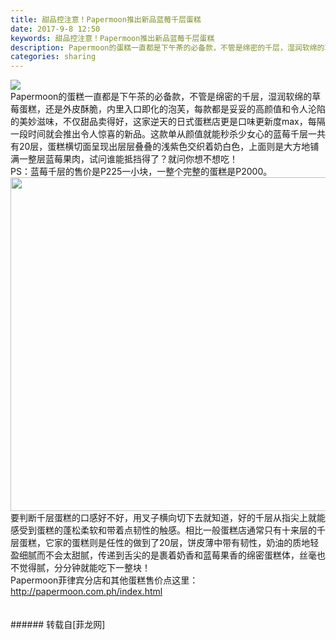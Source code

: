 ```yaml
---
title: 甜品控注意！Papermoon推出新品蓝莓千层蛋糕
date: 2017-9-8 12:50
keywords: 甜品控注意！Papermoon推出新品蓝莓千层蛋糕
description: Papermoon的蛋糕一直都是下午茶的必备款，不管是绵密的千层，湿润软绵的草莓蛋糕，还是外皮酥脆，内里入口即化的泡芙，每款都是妥妥的高颜值和令人沦陷的美妙滋味，不仅甜品卖得好，这家逆天的日式蛋糕店更是口味更新度max，每隔一段时间就会推出令人惊喜的新品。这款单从颜值就能秒杀少女心的蓝莓千层一共有20层，蛋糕横切面呈现出层层叠叠的浅紫色交织着奶白色，上面则是大方地铺满一整层蓝莓果肉，试问谁能抵挡得了？就问你想不想吃！PS：蓝莓千层的售价是P225一小块，一整个完整的蛋糕是P2000。要判断千层蛋糕的口感好不好，用叉子横向切下去就知道，好的千层从指尖上就能感受到蛋糕的蓬松柔软和带着点韧性的触感。相比一般蛋糕店通常只有十来层的千层蛋糕，它家的蛋糕则是任性的做到了20层，饼皮薄中带有韧性，奶油的质地轻盈细腻而不会太甜腻，传递到舌尖的是裹着奶香和蓝莓果香的绵密蛋糕体，丝毫也不觉得腻，分分钟就能吃下一整块！Papermoon菲律宾分店和其他蛋糕售价点这里：http://papermoon.com.ph/index.html
categories: sharing
---
```

<td class="t_f" id="postmessage_876102">


<img aid="621938" data-cf-modified-99dcb0e612b4523b1ae02cad-="" file="data/attachment/forum/201709/08/122041jk7jj7jpj7zww7pz.jpg.thumb.jpg" id="aimg_621938" inpost="1" onclick="" onmouseover="" src="http://www.flw.ph/data/attachment/forum/201709/08/122041jk7jj7jpj7zww7pz.jpg" style="cursor:pointer" zoomfile="data/attachment/forum/201709/08/122041jk7jj7jpj7zww7pz.jpg"/>


<br/>
Papermoon的蛋糕一直都是下午茶的必备款，不管是绵密的千层，湿润软绵的草莓蛋糕，还是外皮酥脆，内里入口即化的泡芙，每款都是妥妥的高颜值和令人沦陷的美妙滋味，不仅甜品卖得好，这家逆天的日式蛋糕店更是口味更新度max，每隔一段时间就会推出令人惊喜的新品。这款单从颜值就能秒杀少女心的蓝莓千层一共有20层，蛋糕横切面呈现出层层叠叠的浅紫色交织着奶白色，上面则是大方地铺满一整层蓝莓果肉，试问谁能抵挡得了？就问你想不想吃！<br/>
PS：蓝莓千层的售价是P225一小块，一整个完整的蛋糕是P2000。<br/>

<img aid="621965" class="zoom" data-cf-modified-99dcb0e612b4523b1ae02cad-="" file="data/attachment/forum/201709/08/123709juhhfz0hutyyh0m0.gif" id="aimg_621965" inpost="1" onclick="" onmouseover="" src="http://www.flw.ph/data/attachment/forum/201709/08/123709juhhfz0hutyyh0m0.gif" width="534" zoomfile="data/attachment/forum/201709/08/123709juhhfz0hutyyh0m0.gif"/>


<br/>
要判断千层蛋糕的口感好不好，用叉子横向切下去就知道，好的千层从指尖上就能感受到蛋糕的蓬松柔软和带着点韧性的触感。相比一般蛋糕店通常只有十来层的千层蛋糕，它家的蛋糕则是任性的做到了20层，饼皮薄中带有韧性，奶油的质地轻盈细腻而不会太甜腻，传递到舌尖的是裹着奶香和蓝莓果香的绵密蛋糕体，丝毫也不觉得腻，分分钟就能吃下一整块！<br/>
Papermoon菲律宾分店和其他蛋糕售价点这里：<a href="http://papermoon.com.ph/index.html" target="_blank">http://papermoon.com.ph/index.html</a><br/>
<br/>
<br/>
</td>
###### 转载自[菲龙网]